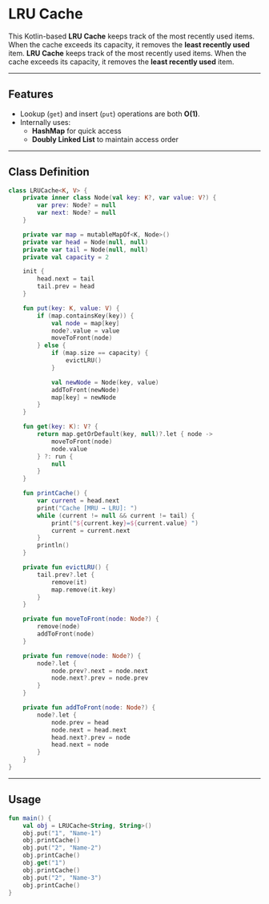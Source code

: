 # LRU Cache

This Kotlin-based **LRU Cache** keeps track of the most recently used items. When the cache exceeds its capacity, it removes the **least recently used** item. **LRU Cache** keeps track of the most recently used items. When the cache exceeds its capacity, it removes the **least recently used** item.

---

## Features

- Lookup (`get`) and insert (`put`) operations are both **O(1)**.
- Internally uses:
  - **HashMap** for quick access
  - **Doubly Linked List** to maintain access order

---

## Class Definition
```kotlin
class LRUCache<K, V> {
    private inner class Node(val key: K?, var value: V?) {
        var prev: Node? = null
        var next: Node? = null
    }

    private var map = mutableMapOf<K, Node>()
    private var head = Node(null, null)
    private var tail = Node(null, null)
    private val capacity = 2

    init {
        head.next = tail
        tail.prev = head
    }

    fun put(key: K, value: V) {
        if (map.containsKey(key)) {
            val node = map[key]
            node?.value = value
            moveToFront(node)
        } else {
            if (map.size == capacity) {
                evictLRU()
            }

            val newNode = Node(key, value)
            addToFront(newNode)
            map[key] = newNode
        }
    }

    fun get(key: K): V? {
        return map.getOrDefault(key, null)?.let { node ->
            moveToFront(node)
            node.value
        } ?: run {
            null
        }
    }

    fun printCache() {
        var current = head.next
        print("Cache [MRU → LRU]: ")
        while (current != null && current != tail) {
            print("${current.key}=${current.value} ")
            current = current.next
        }
        println()
    }

    private fun evictLRU() {
        tail.prev?.let {
            remove(it)
            map.remove(it.key)
        }
    }

    private fun moveToFront(node: Node?) {
        remove(node)
        addToFront(node)
    }

    private fun remove(node: Node?) {
        node?.let {
            node.prev?.next = node.next
            node.next?.prev = node.prev
        }
    }

    private fun addToFront(node: Node?) {
        node?.let {
            node.prev = head
            node.next = head.next
            head.next?.prev = node
            head.next = node
        }
    }
}
```

---

## Usage
```kotlin
fun main() {
    val obj = LRUCache<String, String>()
    obj.put("1", "Name-1")
    obj.printCache()
    obj.put("2", "Name-2")
    obj.printCache()
    obj.get("1")
    obj.printCache()
    obj.put("2", "Name-3")
    obj.printCache()
}
```
